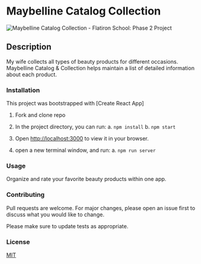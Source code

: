 # Maybelline Catalog Collection

![Maybelline Catalog Collection - Flatiron School: Phase 2 Project](https://i.makeagif.com/media/9-08-2022/HpxlOn.gif)

## Description

My wife collects all types of beauty products for different occasions. Maybelline Catalog & Collection helps maintain a list of detailed information about each product.


### Installation

This project was bootstrapped with [Create React App]

1. Fork and clone repo

2. In the project directory, you can run:
    a. `npm install`
    b. `npm start`

3. Open [http://localhost:3000](http://localhost:3000) to view it in your browser.

4. open a new terminal window, and run:
    a. `npm run server`

### Usage

Organize and rate your favorite beauty products within one app.

### Contributing

Pull requests are welcome. For major changes, please open an issue first to discuss what you would like to change.

Please make sure to update tests as appropriate.

### License

[MIT](https://choosealicense.com/licenses/mit/)
